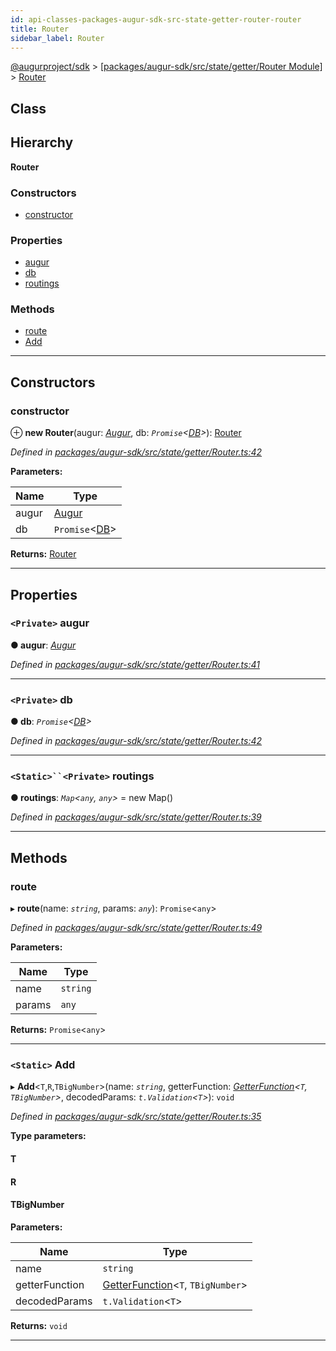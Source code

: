 ```yaml
---
id: api-classes-packages-augur-sdk-src-state-getter-router-router
title: Router
sidebar_label: Router
---
```


[@augurproject/sdk](api-readme.md) > [[packages/augur-sdk/src/state/getter/Router Module]](api-modules-packages-augur-sdk-src-state-getter-router-module.md) > [Router](api-classes-packages-augur-sdk-src-state-getter-router-router.md)

## Class

## Hierarchy

**Router**

### Constructors

* [constructor](api-classes-packages-augur-sdk-src-state-getter-router-router.md#constructor)

### Properties

* [augur](api-classes-packages-augur-sdk-src-state-getter-router-router.md#augur)
* [db](api-classes-packages-augur-sdk-src-state-getter-router-router.md#db)
* [routings](api-classes-packages-augur-sdk-src-state-getter-router-router.md#routings)

### Methods

* [route](api-classes-packages-augur-sdk-src-state-getter-router-router.md#route)
* [Add](api-classes-packages-augur-sdk-src-state-getter-router-router.md#add)

---

## Constructors

<a id="constructor"></a>

###  constructor

⊕ **new Router**(augur: *[Augur](api-classes-packages-augur-sdk-src-augur-augur.md)*, db: *`Promise`<[DB](api-classes-packages-augur-sdk-src-state-db-db-db.md)>*): [Router](api-classes-packages-augur-sdk-src-state-getter-router-router.md)

*Defined in [packages/augur-sdk/src/state/getter/Router.ts:42](https://github.com/AugurProject/augur/blob/0ea8996003/packages/augur-sdk/src/state/getter/Router.ts#L42)*

**Parameters:**

| Name | Type |
| ------ | ------ |
| augur | [Augur](api-classes-packages-augur-sdk-src-augur-augur.md) |
| db | `Promise`<[DB](api-classes-packages-augur-sdk-src-state-db-db-db.md)> |

**Returns:** [Router](api-classes-packages-augur-sdk-src-state-getter-router-router.md)

___

## Properties

<a id="augur"></a>

### `<Private>` augur

**● augur**: *[Augur](api-classes-packages-augur-sdk-src-augur-augur.md)*

*Defined in [packages/augur-sdk/src/state/getter/Router.ts:41](https://github.com/AugurProject/augur/blob/0ea8996003/packages/augur-sdk/src/state/getter/Router.ts#L41)*

___
<a id="db"></a>

### `<Private>` db

**● db**: *`Promise`<[DB](api-classes-packages-augur-sdk-src-state-db-db-db.md)>*

*Defined in [packages/augur-sdk/src/state/getter/Router.ts:42](https://github.com/AugurProject/augur/blob/0ea8996003/packages/augur-sdk/src/state/getter/Router.ts#L42)*

___
<a id="routings"></a>

### `<Static>``<Private>` routings

**● routings**: *`Map`<`any`, `any`>* =  new Map()

*Defined in [packages/augur-sdk/src/state/getter/Router.ts:39](https://github.com/AugurProject/augur/blob/0ea8996003/packages/augur-sdk/src/state/getter/Router.ts#L39)*

___

## Methods

<a id="route"></a>

###  route

▸ **route**(name: *`string`*, params: *`any`*): `Promise`<`any`>

*Defined in [packages/augur-sdk/src/state/getter/Router.ts:49](https://github.com/AugurProject/augur/blob/0ea8996003/packages/augur-sdk/src/state/getter/Router.ts#L49)*

**Parameters:**

| Name | Type |
| ------ | ------ |
| name | `string` |
| params | `any` |

**Returns:** `Promise`<`any`>

___
<a id="add"></a>

### `<Static>` Add

▸ **Add**<`T`,`R`,`TBigNumber`>(name: *`string`*, getterFunction: *[GetterFunction](api-modules-packages-augur-sdk-src-state-getter-router-module.md#getterfunction)<`T`, `TBigNumber`>*, decodedParams: *`t.Validation`<`T`>*): `void`

*Defined in [packages/augur-sdk/src/state/getter/Router.ts:35](https://github.com/AugurProject/augur/blob/0ea8996003/packages/augur-sdk/src/state/getter/Router.ts#L35)*

**Type parameters:**

#### T 
#### R 
#### TBigNumber 
**Parameters:**

| Name | Type |
| ------ | ------ |
| name | `string` |
| getterFunction | [GetterFunction](api-modules-packages-augur-sdk-src-state-getter-router-module.md#getterfunction)<`T`, `TBigNumber`> |
| decodedParams | `t.Validation`<`T`> |

**Returns:** `void`

___

